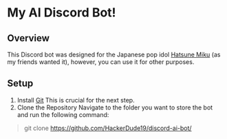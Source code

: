 # My AI Discord Bot!
## Overview
This Discord bot was designed for the Japanese pop idol [Hatsune Miku](https://en.wikipedia.org/wiki/Hatsune_Miku) (as my friends wanted it), however, you can use it for other purposes.
## Setup
1. Install [Git](https://git-scm.com/downloads)
This is crucial for the next step.
2. Clone the Repository
Navigate to the folder you want to store the bot and run the following command:
> git clone https://github.com/HackerDude19/discord-ai-bot/

